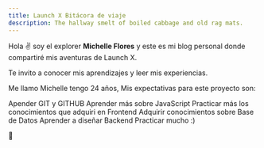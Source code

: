 ```yaml
---
title: Launch X Bitácora de viaje
description: The hallway smelt of boiled cabbage and old rag mats.
---
```


Hola ✌️  soy el explorer **Michelle Flores** y este es mi blog personal donde compartiré mis aventuras de Launch X.

Te invito a conocer mis aprendizajes y leer mis experiencias.

Me llamo Michelle tengo 24 años, Mis expectativas para este proyecto son:

Apender GIT y GITHUB
Aprender más sobre JavaScript
Practicar más los conocimientos que adquiri en Frontend
Adquirir conocimientos sobre Base de Datos
Aprender a diseñar Backend
Practicar mucho :)

🚀
